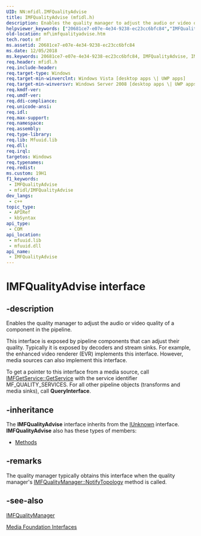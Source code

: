 ```yaml
---
UID: NN:mfidl.IMFQualityAdvise
title: IMFQualityAdvise (mfidl.h)
description: Enables the quality manager to adjust the audio or video quality of a component in the pipeline.
helpviewer_keywords: ["20681ce7-e07e-4e34-9238-ec23cc6bfc84","IMFQualityAdvise","IMFQualityAdvise interface [Media Foundation]","IMFQualityAdvise interface [Media Foundation]","described","mf.imfqualityadvise","mfidl/IMFQualityAdvise"]
old-location: mf\imfqualityadvise.htm
tech.root: mf
ms.assetid: 20681ce7-e07e-4e34-9238-ec23cc6bfc84
ms.date: 12/05/2018
ms.keywords: 20681ce7-e07e-4e34-9238-ec23cc6bfc84, IMFQualityAdvise, IMFQualityAdvise interface [Media Foundation], IMFQualityAdvise interface [Media Foundation],described, mf.imfqualityadvise, mfidl/IMFQualityAdvise
req.header: mfidl.h
req.include-header: 
req.target-type: Windows
req.target-min-winverclnt: Windows Vista [desktop apps \| UWP apps]
req.target-min-winversvr: Windows Server 2008 [desktop apps \| UWP apps]
req.kmdf-ver: 
req.umdf-ver: 
req.ddi-compliance: 
req.unicode-ansi: 
req.idl: 
req.max-support: 
req.namespace: 
req.assembly: 
req.type-library: 
req.lib: Mfuuid.lib
req.dll: 
req.irql: 
targetos: Windows
req.typenames: 
req.redist: 
ms.custom: 19H1
f1_keywords:
 - IMFQualityAdvise
 - mfidl/IMFQualityAdvise
dev_langs:
 - c++
topic_type:
 - APIRef
 - kbSyntax
api_type:
 - COM
api_location:
 - mfuuid.lib
 - mfuuid.dll
api_name:
 - IMFQualityAdvise
---
```


# IMFQualityAdvise interface


## -description

Enables the quality manager to adjust the audio or video quality of a component in the pipeline.

This interface is exposed by pipeline components that can adjust their quality. Typically it is exposed by decoders and stream sinks. For example, the enhanced video renderer (EVR) implements this interface. However, media sources can also implement this interface.

To get a pointer to this interface from a media source, call <a href="/windows/desktop/api/mfidl/nf-mfidl-imfgetservice-getservice">IMFGetService::GetService</a> with the service identifier MF_QUALITY_SERVICES. For all other pipeline objects (transforms and media sinks), call <b>QueryInterface</b>.

## -inheritance

The <b xmlns:loc="http://microsoft.com/wdcml/l10n">IMFQualityAdvise</b> interface inherits from the <a href="/windows/desktop/api/unknwn/nn-unknwn-iunknown">IUnknown</a> interface. <b>IMFQualityAdvise</b> also has these types of members:
<ul>
<li><a href="https://docs.microsoft.com/">Methods</a></li>
</ul>

## -remarks

The quality manager typically obtains this interface when the quality manager's <a href="/windows/desktop/api/mfidl/nf-mfidl-imfqualitymanager-notifytopology">IMFQualityManager::NotifyTopology</a> method is called.

## -see-also

<a href="/windows/desktop/api/mfidl/nn-mfidl-imfqualitymanager">IMFQualityManager</a>



<a href="/windows/desktop/medfound/media-foundation-interfaces">Media Foundation Interfaces</a>
